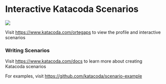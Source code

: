 # Interactive Katacoda Scenarios

[![](http://shields.katacoda.com/katacoda/ortegaps/count.svg)](https://www.katacoda.com/ortegaps "Get your profile on Katacoda.com")

Visit https://www.katacoda.com/ortegaps to view the profile and interactive scenarios

### Writing Scenarios
Visit https://www.katacoda.com/docs to learn more about creating Katacoda scenarios

For examples, visit https://github.com/katacoda/scenario-example
